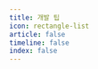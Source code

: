 ```yaml
---
title: 개발 팁
icon: rectangle-list
article: false
timeline: false
index: false
---
```


<AutoCatalog />
